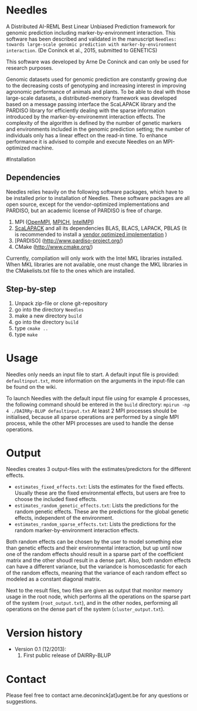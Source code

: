 Needles
=======

A Distributed AI-REML Best Linear Unbiased Prediction framework for genomic prediction including marker-by-environment interaction. This software has been described and validated in the manuscript `Needles: towards large-scale genomic prediction with marker-by-environment interaction`. (De Coninck et al., 2015, submitted to GENETICS)


This software was developed by Arne De Coninck and can only be used for research purposes.

Genomic datasets used for genomic prediction are constantly growing due to the decreasing costs of genotyping and increasing interest in improving agronomic performance of animals and plants. To be able to deal with those large-scale datasets, a distributed-memory framework was developed based on a message passing interface the ScaLAPACK library and the PARDISO library for efficiently dealing with the sparse information introduced by the marker-by-environemnt interaction effects. The complexity of the algorithm is defined by the number of genetic markers and environments included in the genomic prediction setting; the number of individuals only has a linear effect on the read-in time. To enhance performance it is advised to compile and execute Needles on an MPI-optimized machine.

#Installation

## Dependencies

Needles relies heavily on the following software packages, which have to be installed prior to installation of Needles. These software packages are all open source, except for the vendor-optimized implementations and PARDISO, but an academic license of PARDISO is free of charge.

1. MPI ([OpenMPI](http://www.open-mpi.org/), [MPICH](http://www.mpich.org/), [IntelMPI](http://software.intel.com/en-us/intel-mpi-library))
2. [ScaLAPACK](http://www.netlib.org/scalapack/) and all its dependencies BLAS, BLACS, LAPACK, PBLAS (It is recommended to install a [vendor optimized implementation](http://www.netlib.org/scalapack/faq.html#1.3) )
3. [PARDISO] (http://www.pardiso-project.org/)
4. CMake (http://www.cmake.org/)

Currently, compilation will only work with the Intel MKL libraries installed. When MKL libraries are not available, one must change the MKL libraries in the CMakelists.txt file to the ones which are installed. 

## Step-by-step

1. Unpack zip-file or clone git-repository
2. go into the directory `Needles`
3. make a new directory `build`
4. go into the directory `build`
5. type `cmake ..`
6. type `make`

# Usage

Needles only needs an input file to start. A default input file is provided: `defaultinput.txt`, more information on the arguments in the input-file can be found on the wiki.

To launch Needles with the default input file using for example 4 processes, the following command should be entered in the `build` directory:
`mpirun -np 4 ./DAIRRy-BLUP defaultinput.txt`
At least 2 MPI processes should be initialised, because all sparse operations are performed by a single MPI process, while the other MPI processes are used to handle the dense operations.

# Output

Needles creates 3 output-files with the estimates/predictors for the different effects.
* `estimates_fixed_effects.txt`: Lists the estimates for the fixed effects. Usually these are the fixed environmental effects, but users are free to choose the included fixed effects.
* `estimates_random_genetic_effects.txt`: Lists the predictions for the random genetic effects. These are the predictions for the global genetic effects, independent of the environment.
* `estimates_random_sparse_effects.txt`: Lists the predictions for the random marker-by-environment interaction effects. 

Both random effects can be chosen by the user to model something else than genetic effects and their environmental interaction, but up until now one of the random effects should result in a sparse part of the coefficient matrix and the other shoudl result in a dense part. Also, both random effects can have a different variance, but the variandce is homoscedastic for each of the random effects, meaning that the variance of each random effect so modeled as a constant diagonal matrix. 

Next to the result files, two files are given as output that monitor memory usage in the root node, which performs all the operations on the sparse part of the system (`root_output.txt`), and in the other nodes, performing all operations on the dense part of the system (`cluster_output.txt`).

# Version history

* Version 0.1 (12/2013):
  1. First public release of DAIRRy-BLUP

# Contact

Please feel free to contact arne.deconinck[at]ugent.be for any questions or suggestions. 
